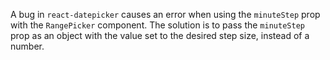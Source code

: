 A bug in `react-datepicker` causes an error when using the `minuteStep` prop with the `RangePicker` component. The solution is to pass the `minuteStep` prop as an object with the value set to the desired step size, instead of a number.
